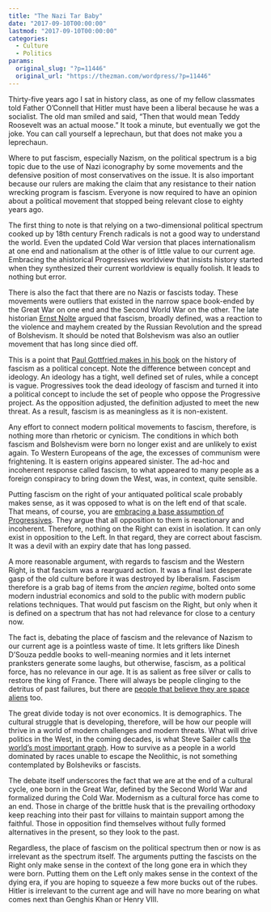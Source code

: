 ```yaml
---
title: "The Nazi Tar Baby"
date: "2017-09-10T00:00:00"
lastmod: "2017-09-10T00:00:00"
categories:
  - Culture
  - Politics
params:
  original_slug: "?p=11446"
  original_url: "https://thezman.com/wordpress/?p=11446"
---
```


Thirty-five years ago I sat in history class, as one of my fellow
classmates told Father O’Connell that Hitler must have been a liberal
because he was a socialist. The old man smiled and said, “Then that
would mean Teddy Roosevelt was an actual moose.” It took a minute, but
eventually we got the joke. You can call yourself a leprechaun, but that
does not make you a leprechaun.

Where to put fascism, especially Nazism, on the political spectrum is a
big topic due to the use of Nazi iconography by some movements and the
defensive position of most conservatives on the issue. It is also
important because our rulers are making the claim that any resistance to
their nation wrecking program is fascism. Everyone is now required to
have an opinion about a political movement that stopped being relevant
close to eighty years ago.

The first thing to note is that relying on a two-dimensional political
spectrum cooked up by 18th century French radicals is not a good way to
understand the world. Even the updated Cold War version that places
internationalism at one end and nationalism at the other is of little
value to our current age. Embracing the ahistorical Progressives
worldview that insists history started when they synthesized their
current worldview is equally foolish. It leads to nothing but error.

There is also the fact that there are no Nazis or fascists today. These
movements were outliers that existed in the narrow space book-ended by
the Great War on one end and the Second World War on the other. The late
historian [Ernst Nolte](https://en.wikipedia.org/wiki/Ernst_Nolte)
argued that fascism, broadly defined, was a reaction to the violence and
mayhem created by the Russian Revolution and the spread of Bolshevism.
It should be noted that Bolshevism was also an outlier movement that has
long since died off.

This is a point that [Paul Gottfried makes in his
book](https://www.amazon.com/Fascism-Career-Concept-Paul-Gottfried/dp/0875804934)
on the history of fascism as a political concept. Note the difference
between concept and ideology. An ideology has a tight, well defined set
of rules, while a concept is vague. Progressives took the dead ideology
of fascism and turned it into a political concept to include the set of
people who oppose the Progressive project. As the opposition adjusted,
the definition adjusted to meet the new threat. As a result, fascism is
as meaningless as it is non-existent.

Any effort to connect modern political movements to fascism, therefore,
is nothing more than rhetoric or cynicism. The conditions in which both
fascism and Bolshevism were born no longer exist and are unlikely to
exist again. To Western Europeans of the age, the excesses of communism
were frightening. It is eastern origins appeared sinister. The ad-hoc
and incoherent response called fascism, to what appeared to many people
as a foreign conspiracy to bring down the West, was, in context, quite
sensible.

Putting fascism on the right of your antiquated political scale probably
makes sense, as it was opposed to what is on the left end of that scale.
That means, of course, you are [embracing a base assumption of
Progressives](https://www.counter-currents.com/2017/09/my-debate-with-vox-day/).
They argue that all opposition to them is reactionary and incoherent.
Therefore, nothing on the Right can exist in isolation. It can only
exist in opposition to the Left. In that regard, they are correct about
fascism. It was a devil with an expiry date that has long passed.

A more reasonable argument, with regards to fascism and the Western
Right, is that fascism was a rearguard action. It was a final last
desperate gasp of the old culture before it was destroyed by liberalism.
Fascism therefore is a grab bag of items from the *ancien regime*,
bolted onto some modern industrial economics and sold to the public with
modern public relations techniques. That would put fascism on the Right,
but only when it is defined on a spectrum that has not had relevance for
close to a century now.

The fact is, debating the place of fascism and the relevance of Nazism
to our current age is a pointless waste of time. It lets grifters like
Dinesh D’Souza peddle books to well-meaning normies and it lets internet
pranksters generate some laughs, but otherwise, fascism, as a political
force, has no relevance in our age. It is as salient as free silver or
calls to restore the king of France. There will always be people
clinging to the detritus of past failures, but there are [people that
believe they are space
aliens](https://www.gaia.com/article/are-you-starseed) too.

The great divide today is not over economics. It is demographics. The
cultural struggle that is developing, therefore, will be how our people
will thrive in a world of modern challenges and modern threats. What
will drive politics in the West, in the coming decades, is what Steve
Sailer calls [the world’s most important
graph](http://americandigest.org/mt-archives/5minute_arguments/steve_sailers_worlds_most.php).
How to survive as a people in a world dominated by races unable to
escape the Neolithic, is not something contemplated by Bolsheviks or
fascists.

The debate itself underscores the fact that we are at the end of a
cultural cycle, one born in the Great War, defined by the Second World
War and formalized during the Cold War. Modernism as a cultural force
has come to an end. Those in charge of the brittle husk that is the
prevailing orthodoxy keep reaching into their past for villains to
maintain support among the faithful. Those in opposition find themselves
without fully formed alternatives in the present, so they look to the
past.

Regardless, the place of fascism on the political spectrum then or now
is as irrelevant as the spectrum itself. The arguments putting the
fascists on the Right only make sense in the context of the long gone
era in which they were born. Putting them on the Left only makes sense
in the context of the dying era, if you are hoping to squeeze a few more
bucks out of the rubes. Hitler is irrelevant to the current age and will
have no more bearing on what comes next than Genghis Khan or Henry VIII.
